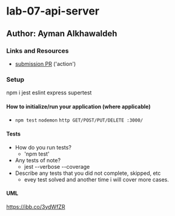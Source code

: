 # lab-07-api-server
## Author: Ayman Alkhawaldeh

### Links and Resources

- [submission PR](https://github.com/ayman-401-advanced-javascript/lab-07-api-server/actions/runs/32069508) ('action')


### Setup
npm i jest eslint express supertest

#### How to initialize/run your application (where applicable)

- `npm test` `nodemon` `http GET/POST/PUT/DELETE :3000/ `

#### Tests

- How do you run tests?
     - 'npm test'
- Any tests of note?
     - jest --verbose --coverage
- Describe any tests that you did not complete, skipped, etc
     - evey test solved and another time i will cover more cases.
#### UML

https://ibb.co/3ydWfZR
